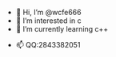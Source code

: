 - 👋 Hi, I’m @wcfe666
- 👀 I’m interested in c
- 🌱 I’m currently learning c++
<!--- 💞️ I’m looking to collaborate on ……--->
- 📫 QQ:2843382051

<!---
wcfe666/wcfe666 is a ✨ special ✨ repository because its `README.md` (this file) appears on your GitHub profile.
You can click the Preview link to take a look at your changes.
--->
